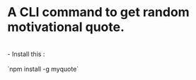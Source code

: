 # A CLI command to get random motivational quote.

<br/>
- Install this :
    <br/><br/>
    `npm install -g myquote`

